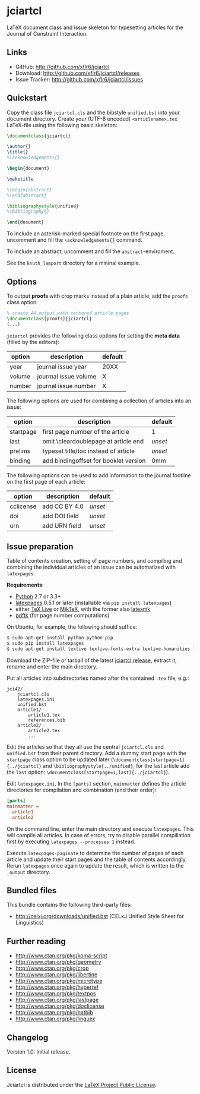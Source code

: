 jciartcl
========

LaTeX document class and issue skeleton for typesetting articles for the
Journal of Constraint Interaction.


Links
-----

- GitHub: http://github.com/xflr6/jciartcl
- Download: http://github.com/xflr6/jciartcl/releases
- Issue Tracker: http://github.com/xflr6/jciartcl/issues


Quickstart
----------

Copy the class file `jciartcl.cls` and the bibstyle `unified.bst`
into your document directory.
Create your (UTF-8 encoded) `<articlename>.tex` LaTeX-file using
the following basic skeleton:

```latex
\documentclass{jciartcl}

\author{}
\title{}
%\acknowledgements{}

\begin{document}

\maketitle

%\begin{abstract}
%\end{abstract}

\bibliographystyle{unified}
%\bibliography{}

\end{document}
```

To include an asterisk-marked special footnote on the first page,
uncomment and fill the `\acknowledgements{}` command.

To include an abstract, uncomment and fill the `abstract`-enviroment.

See the `knuth_lamport` directory for a mininal example.


Options
-------

To output **proofs** with crop marks instead of a plain article,
add the `proofs` class option:

```latex
% create A4 output with centered article pages
\documentclass[proofs]{jciartcl}
(...)
```

`jciartcl` provides the following class options for setting
the **meta data** (filled by the editors):

option |description          |default
-------|---------------------|-------
year   |journal issue year   |20XX
volume |jourmal issue volume |X
number |journal issue number |X

The following options are used for combining
a collection of articles into an issue:

option    |description                           |default
----------|--------------------------------------|-------
startpage |first page number of the article      |1
last      |omit \cleardoublepage at article end  |*unset*
prelims   |typeset title/toc instead of article  |*unset*
binding   |add bindingoffset for booklet version |0mm

The following options can be used to add information to
the journal footline on the first page of each article:

option    |description    |default
----------|---------------|-------
cclicense |add CC BY 4.0  |*unset*
doi       |add DOI field  |*unset*
urn       |add URN field  |*unset*


Issue preparation
-----------------

Table of contents creation, setting of page numbers, and compiling and
combining the individual articles of an issue can be automatized with
`latexpages`.

**Requirements**:

- [Python] 2.7 or 3.3+
- [latexpages] 0.5.1 or later (installable via `pip install latexpages`)
- either [TeX Live] or [MikTeX], with the former also [latexmk]
- [pdftk] (for page number computations)

On Ubuntu, for example, the following should suffice:

```sh
$ sudo apt-get install python python-pip
$ sudo pip install latexpages
$ sudo apt-get install texlive texlive-fonts-extra texlive-humanities latexmk pdftk
```

Download the ZIP-file or tarball of the latest [jciartcl release], extract it,
rename and enter the main directory.

Put all articles into subdirectories named after the contained `.tex` file, e.g.:

```
jci42/
    jciartcl.cls
    latexpages.ini
    unified.bst
    article1/
        article1.tex
        references.bib
    article2/
        article2.tex
        ...
```

Edit the articles so that they all use the central `jciartcl.cls` and
`unified.bst` from their parent directory.
Add a dummy start page with the `startpage` class option to be updated later (`\documentclass[startpage=1]{../jciartcl}` and
`\bibliographystyle{../unified}`, for the last article add the `last` option:
`\documentclass[startpage=1,last]{../jciartcl}`).

Edit `latexpagex.ini`. In the `[parts]` section, `mainmatter` defines the
article directories for compilation and combination (and their order):

```ini
[parts]
mainmatter =
  article1
  article2
```

On the command line, enter the main directory and execute `latexpages`. This
will compile all articles. In case of errors, try to disable parallel
compillation first by executing `latexpages --processes 1` instead.

Execute `latexpages-paginate` to determine the number of pages of each article
and update their start pages and the table of contents accordingly. Rerun
`latexpages` once again to update the result, which is written to the `_output`
directory.


Bundled files
-------------

This bundle contains the following third-party files:

- http://celxj.org/downloads/unified.bst (CELxJ Unified Style Sheet for Linguistics)


Further reading
---------------

- http://www.ctan.org/pkg/koma-script
- http://www.ctan.org/pkg/geometry
- http://www.ctan.org/pkg/crop
- http://www.ctan.org/pkg/libertine
- http://www.ctan.org/pkg/microtype
- http://www.ctan.org/pkg/hyperref
- http://www.ctan.org/pkg/textpos
- http://www.ctan.org/pkg/lastpage
- http://www.ctan.org/pkg/doclicense
- http://www.ctan.org/pkg/natbib
- http://www.ctan.org/pkg/linguex


Changelog
---------

Version 1.0: Initial release.


License
-------

Jciartcl is distributed under the [LaTeX Project Public License].


[Python]: http://www.python.org
[latexpages]: http://pypi.python.org/pypi/latexpages
[TeX Live]: http://www.tug.org/texlive/
[MikTeX]: http://miktex.org
[latexmk]: http://users.phys.psu.edu/~collins/software/latexmk-jcc/
[pdftk]: http://www.pdflabs.com/tools/pdftk-the-pdf-toolkit/
[jciartcl release]: http://github.com/xflr6/jciartcl/releases
[LaTeX Project Public License]: http://www.latex-project.org/lppl.txt
